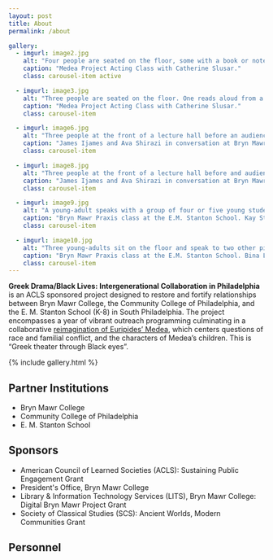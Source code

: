 ```yaml
---
layout: post
title: About
permalink: /about

gallery:
  - imgurl: image2.jpg
    alt: "Four people are seated on the floor, some with a book or notebook in front of them. One person speaks as the rest listen."
    caption: "Medea Project Acting Class with Catherine Slusar."
    class: carousel-item active

  - imgurl: image3.jpg
    alt: "Three people are seated on the floor. One reads aloud from a book and gestures, the others listen."
    caption: "Medea Project Acting Class with Catherine Slusar."
    class: carousel-item

  - imgurl: image6.jpg
    alt: "Three people at the front of a lecture hall before an audience. One is standing and speaking. The two others are seated at a table and listen to the speaker."
    caption: "James Ijames and Ava Shirazi in conversation at Bryn Mawr College. With Catherine Conybeare."
    class: carousel-item

  - imgurl: image8.jpg
    alt: "Three people at the front of a lecture hall before and audience. Two are standing, one contemplating with chin in hand as the other speaks. The third person is seated at the end of a table and listens."
    caption: "James Ijames and Ava Shirazi in conversation at Bryn Mawr College. With Catharine Slusar."
    class: carousel-item

  - imgurl: image9.jpg
    alt: "A young-adult speaks with a group of four or five young students who stand near them."
    caption: "Bryn Mawr Praxis class at the E.M. Stanton School. Kay Strine '24."
    class: carousel-item

  - imgurl: image10.jpg
    alt: "Three young-adults sit on the floor and speak to two other pictured individuals, one is sitting and the other standing."
    caption: "Bryn Mawr Praxis class at the E.M. Stanton School. Bina Lee '25, Kay Strine '24, and Bethany Wisdom '24."
    class: carousel-item
---
```


**Greek Drama/Black Lives: Intergenerational Collaboration in Philadelphia** is an ACLS sponsored project designed to restore and fortify relationships between Bryn Mawr College, the Community College of Philadelphia, and the E. M. Stanton School (K-8) in South Philadelphia. The project encompasses a year of vibrant outreach programming culminating in a collaborative [reimagination of Euripides’ Medea](play), which centers questions of race and familial conflict, and the characters of Medea’s children. This is “Greek theater through Black eyes”.

{% include gallery.html %}

## Partner Institutions

- Bryn Mawr College
- Community College of Philadelphia
- E. M. Stanton School

## Sponsors

- American Council of Learned Societies (ACLS): Sustaining Public Engagement Grant
- President's Office, Bryn Mawr College
- Library & Information Technology Services (LITS), Bryn Mawr College: Digital Bryn Mawr Project Grant
- Society of Classical Studies (SCS): Ancient Worlds, Modern Communities Grant

## Personnel
